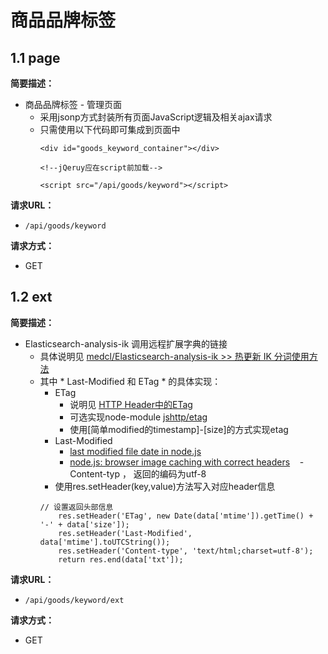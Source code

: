 
# 商品品牌标签

## 1.1 page

**简要描述：** 

- 商品品牌标签 - 管理页面
	- 采用jsonp方式封装所有页面JavaScript逻辑及相关ajax请求
	- 只需使用以下代码即可集成到页面中
	  ```
	  <div id="goods_keyword_container"></div>
	
	  <!--jQeruy应在script前加载-->

	  <script src="/api/goods/keyword"></script>
	  ```

**请求URL：** 
- ` /api/goods/keyword `
  
**请求方式：**
- GET


## 1.2 ext

**简要描述：** 

- Elasticsearch-analysis-ik 调用远程扩展字典的链接
  - 具体说明见 [medcl/Elasticsearch-analysis-ik  >> 热更新 IK 分词使用方法](https://github.com/medcl/elasticsearch-analysis-ik#热更新-ik-分词使用方法) 
  - 其中 * Last-Modified 和 ETag * 的具体实现：
    - ETag
      - 说明见 [HTTP Header中的ETag](http://blog.csdn.net/chenzhiqin20/article/details/10947857) 
      - 可选实现node-module [jshttp/etag](https://github.com/jshttp/etag)
      - 使用[简单modified的timestamp]-[size]的方式实现etag
    - Last-Modified
      - [last modified file date in node.js](http://stackoverflow.com/questions/7559555/last-modified-file-date-in-node-js)
      - [node.js: browser image caching with correct headers](http://stackoverflow.com/questions/22201490/node-js-browser-image-caching-with-correct-headers)
    - Content-typ ， 返回的编码为utf-8
    - 使用res.setHeader(key,value)方法写入对应header信息
    ```
    // 设置返回头部信息
        res.setHeader('ETag', new Date(data['mtime']).getTime() + '-' + data['size']);
        res.setHeader('Last-Modified', data['mtime'].toUTCString());
        res.setHeader('Content-type', 'text/html;charset=utf-8');
        return res.end(data['txt']);
    ```

**请求URL：** 
- ` /api/goods/keyword/ext `
  
**请求方式：**
- GET

